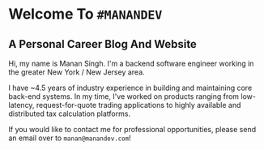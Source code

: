 # Welcome To `#MANANDEV`
## A Personal Career Blog And Website

Hi, my name is Manan Singh. I'm a backend software engineer working in the greater New York / New Jersey area. 

I have ~4.5 years of industry experience in building and maintaining core back-end systems. In my time, I've worked on products ranging from low-latency, request-for-quote trading applications to highly available and distributed tax calculation platforms.

If you would like to contact me for professional opportunities, please send an email over to `manan@manandev.com`!
